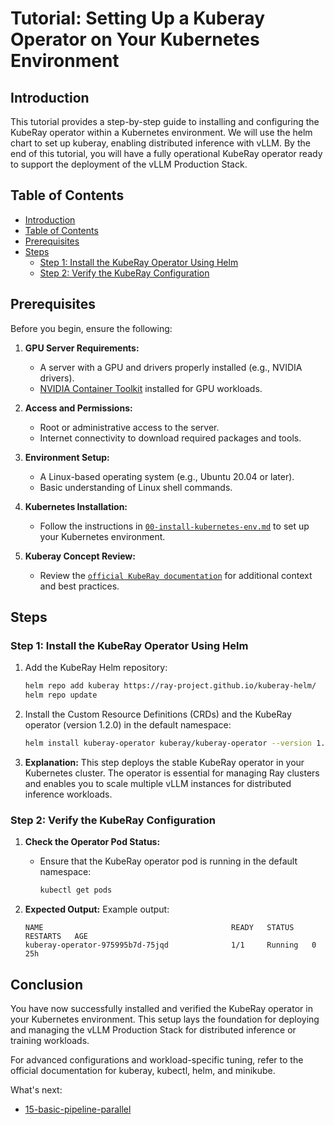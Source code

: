 # Tutorial: Setting Up a Kuberay Operator on Your Kubernetes Environment

## Introduction

This tutorial provides a step-by-step guide to installing and configuring the KubeRay operator within a Kubernetes environment. We will use the helm chart to set up kuberay, enabling distributed inference with vLLM. By the end of this tutorial, you will have a fully operational KubeRay operator ready to support the deployment of the vLLM Production Stack.

## Table of Contents

- [Introduction](#introduction)
- [Table of Contents](#table-of-contents)
- [Prerequisites](#prerequisites)
- [Steps](#steps)
  - [Step 1: Install the KubeRay Operator Using Helm](#step-1-install-the-kuberay-operator-using-helm)
  - [Step 2: Verify the KubeRay Configuration](#step-2-verify-the-kuberay-configuration)

## Prerequisites

Before you begin, ensure the following:

1. **GPU Server Requirements:**
   - A server with a GPU and drivers properly installed (e.g., NVIDIA drivers).
   - [NVIDIA Container Toolkit](https://docs.nvidia.com/datacenter/cloud-native/container-toolkit/latest/install-guide.html) installed for GPU workloads.

2. **Access and Permissions:**
   - Root or administrative access to the server.
   - Internet connectivity to download required packages and tools.

3. **Environment Setup:**
   - A Linux-based operating system (e.g., Ubuntu 20.04 or later).
   - Basic understanding of Linux shell commands.

4. **Kubernetes Installation:**
   - Follow the instructions in [`00-install-kubernetes-env.md`](00-install-kubernetes-env.md) to set up your Kubernetes environment.

5. **Kuberay Concept Review:**
   - Review the [`official KubeRay documentation`](https://docs.ray.io/en/latest/cluster/kubernetes/index.html) for additional context and best practices.

## Steps

### Step 1: Install the KubeRay Operator Using Helm

1. Add the KubeRay Helm repository:

   ```bash
   helm repo add kuberay https://ray-project.github.io/kuberay-helm/
   helm repo update
   ```

2. Install the Custom Resource Definitions (CRDs) and the KubeRay operator (version 1.2.0) in the default namespace:

   ```bash
   helm install kuberay-operator kuberay/kuberay-operator --version 1.2.0
   ```

3. **Explanation:**
   This step deploys the stable KubeRay operator in your Kubernetes cluster. The operator is essential for managing Ray clusters and enables you to scale multiple vLLM instances for distributed inference workloads.

### Step 2: Verify the KubeRay Configuration

1. **Check the Operator Pod Status:**
   - Ensure that the KubeRay operator pod is running in the default namespace:

     ```bash
     kubectl get pods
     ```

2. **Expected Output:**
   Example output:

   ```plaintext
   NAME                                          READY   STATUS    RESTARTS   AGE
   kuberay-operator-975995b7d-75jqd              1/1     Running   0          25h
   ```

## Conclusion

You have now successfully installed and verified the KubeRay operator in your Kubernetes environment. This setup lays the foundation for deploying and managing the vLLM Production Stack for distributed inference or training workloads.

For advanced configurations and workload-specific tuning, refer to the official documentation for kuberay, kubectl, helm, and minikube.

What's next:

- [15-basic-pipeline-parallel](https://github.com/vllm-project/production-stack/blob/main/tutorials/15-basic-pipeline-parallel.md)
